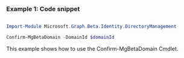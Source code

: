 ### Example 1: Code snippet

```powershell

Import-Module Microsoft.Graph.Beta.Identity.DirectoryManagement

Confirm-MgBetaDomain -DomainId $domainId

```
This example shows how to use the Confirm-MgBetaDomain Cmdlet.

